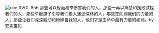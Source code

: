 ![one](http://image.wufazhuce.com/Fg9DpYpOJlDPZ4hxs3UgA9IDMVpy)
#VOL.856
那些可以轻而易举伤害我们的人，那些一再以痛楚和挫败试探我们的人，那些举起旗子引导我们走入迷途深林的人，那些在削弱我们的力量的人，那些让我们深深触动和粉碎自我的人，他们才是生命中最有力量的老师。by 安妮宝贝